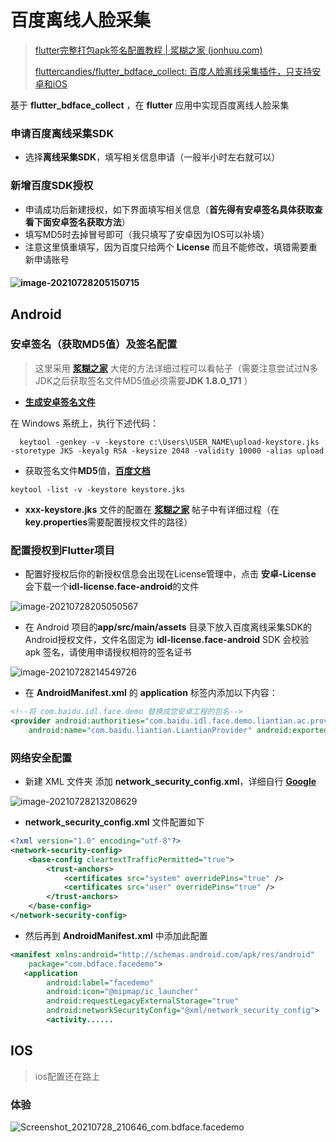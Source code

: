 # 百度离线人脸采集

> [flutter完整打包apk签名配置教程 | 浆糊之家 (jonhuu.com)](https://www.jonhuu.com/sample-post/1627.html)
>
> [fluttercandies/flutter_bdface_collect:  百度人脸离线采集插件，只支持安卓和iOS](https://github.com/fluttercandies/flutter_bdface_collect)

基于 **flutter_bdface_collect** ，在 **flutter** 应用中实现百度离线人脸采集

### 申请百度离线采集SDK

- 选择**离线采集SDK**，填写相关信息申请（一般半小时左右就可以）

### 新增百度SDK授权

- 申请成功后新建授权，如下界面填写相关信息（**首先得有安卓签名具体获取查看下面安卓签名获取方法**）
- 填写MD5时去掉冒号即可（我只填写了安卓因为IOS可以补填）
- 注意这里慎重填写，因为百度只给两个 **License** 而且不能修改，填错需要重新申请账号

#### ![image-20210728205150715](assets/image-20210728205150715.png)

## Android

### 安卓签名（获取MD5值）及签名配置

> 这里采用 [**浆糊之家**](https://www.jonhuu.com/sample-post/1627.html) 大佬的方法详细过程可以看帖子（需要注意尝试过N多JDK之后获取签名文件MD5值必须需要**JDK 1.8.0_171** ）

- **[生成安卓签名文件](https://flutter.cn/docs/deployment/android)** 

在 Windows 系统上，执行下述代码：

```shell
  keytool -genkey -v -keystore c:\Users\USER_NAME\upload-keystore.jks -storetype JKS -keyalg RSA -keysize 2048 -validity 10000 -alias upload
```

- 获取签名文件**MD5**值，[**百度文档**](https://client-sdk.bj.bcebos.com/doc/face/%E5%AE%89%E5%8D%93%E7%AD%BE%E5%90%8DMD5%E6%96%87%E6%A1%A3.pdf?authorization=bce-auth-v1%2F529dc59c70314dbeabf86d3972c66238%2F2017-10-19T11%3A36%3A18Z%2F-1%2Fhost%2F6d75b25bc8ddfd3de745efadf25b6f2504d6cafe5aada6fcffad6bc8e651ab29)

```shell
keytool -list -v -keystore keystore.jks
```

- **xxx-keystore.jks** 文件的配置在  [**浆糊之家**](https://www.jonhuu.com/sample-post/1627.html) 帖子中有详细过程（在**key.properties**需要配置授权文件的路径）

### 配置授权到Flutter项目

- 配置好授权后你的新授权信息会出现在License管理中，点击 **安卓-License** 会下载一个**idl-license.face-android**的文件

![image-20210728205050567](assets/image-20210728205050567.png)

- 在 Android 项目的**app/src/main/assets** 目录下放入百度离线采集SDK的Android授权文件，文件名固定为 **idl-license.face-android** SDK 会校验 apk 签名，请使用申请授权相符的签名证书

![image-20210728214549726](assets/image-20210728214549726.png)

- 在 **AndroidManifest.xml** 的 **application** 标签内添加以下内容：

```xml
<!--将 com.baidu.idl.face.demo 替换成您安卓工程的包名-->
<provider android:authorities="com.baidu.idl.face.demo.liantian.ac.provider"
    android:name="com.baidu.liantian.LiantianProvider" android:exported="true"/>
```

### 网络安全配置

- 新建 XML 文件夹 添加 **network_security_config.xml**，详细自行  [**Google**](https://www.google.com.hk/search?q=network_security_config&oq=network_security_config&aqs=edge..69i57.1037j0j1&sourceid=chrome&ie=UTF-8)

![image-20210728213208629](assets/image-20210728213208629.png)

-  **network_security_config.xml** 文件配置如下

```xml
<?xml version="1.0" encoding="utf-8"?>
<network-security-config>
    <base-config cleartextTrafficPermitted="true">
        <trust-anchors>
            <certificates src="system" overridePins="true" />
            <certificates src="user" overridePins="true" />
        </trust-anchors>
    </base-config>
</network-security-config>
```

- 然后再到 **AndroidManifest.xml**  中添加此配置

```xml
<manifest xmlns:android="http://schemas.android.com/apk/res/android"
    package="com.bdface.facedemo">
   <application
        android:label="facedemo"
        android:icon="@mipmap/ic_launcher"
        android:requestLegacyExternalStorage="true"
        android:networkSecurityConfig="@xml/network_security_config">
        <activity......
```

## IOS

> ios配置还在路上

### 体验

![Screenshot_20210728_210646_com.bdface.facedemo](assets/Screenshot_20210728_210646_com.bdface.facedemo.jpg)
